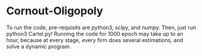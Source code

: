 # Cornout-Oligopoly
To run the code, pre-requisits are python3, scipy, and numpy.
Then, just run python3 Cartel.py!
Running the code for 1000 epoch may take up to an hour, because at every stage, every firm does several estimations, and solve a dynamic program.
